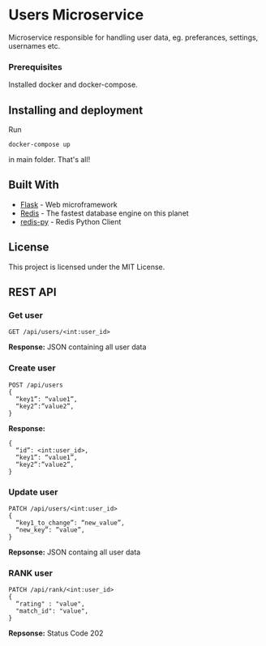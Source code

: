 # Users Microservice

Microservice responsible for handling user data, eg. preferances, settings, usernames etc.


### Prerequisites

Installed docker and docker-compose.


## Installing and deployment

Run 
```
docker-compose up
```
in main folder.
That's all!


## Built With

* [Flask](http://flask.pocoo.org/) - Web microframework
* [Redis](https://redis.io/) - The fastest database engine on this planet
* [redis-py](https://github.com/andymccurdy/redis-py) - Redis Python Client

## License

This project is licensed under the MIT License.

## REST API

### Get user
```
GET /api/users/<int:user_id>
```
**Response:**
JSON containing all user data

### Create user
```
POST /api/users
{
  “key1”: “value1”,
  “key2”:”value2”,
}
```
**Response:**
```
{
  “id”: <int:user_id>,
  “key1”: “value1”,
  “key2”:”value2”,
}
```

### Update user
```
PATCH /api/users/<int:user_id>
{
  “key1_to_change”: “new_value”,
  “new_key”: ”value”,
}
```
**Repsonse:**
JSON containg all user data


### RANK user
```
PATCH /api/rank/<int:user_id>
{
  “rating" : "value",
  "match_id": "value",
}
```
**Repsonse:**
Status Code 202
